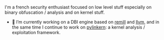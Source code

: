 I'm a french security enthusiast focused on low level stuff especially on binary obfuscation / analysis and on kernel stuff.

- 🔭 I’m currently working on a DBI engine based on [remill](https://github.com/lifting-bits/remill) and [llvm](https://github.com/llvm/llvm-project), and in the same time I continue to work on [pylinkern](https://github.com/n4sm/pylinkern): a kernel analysis / exploitation framework.

<!--
**n4sm/n4sm** is a ✨ _special_ ✨ repository because its `README.md` (this file) appears on your GitHub profile.

Here are some ideas to get you started:

- 🔭 I’m currently working on ...
- 🌱 I’m currently learning ...
- 👯 I’m looking to collaborate on ...
- 🤔 I’m looking for help with ...
- 💬 Ask me about ...
- 📫 How to reach me: ...
- 😄 Pronouns: ...
- ⚡ Fun fact: ...
-->
